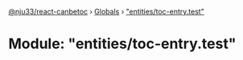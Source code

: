 [@nju33/react-canbetoc](../README.md) › [Globals](../globals.md) › ["entities/toc-entry.test"](_entities_toc_entry_test_.md)

# Module: "entities/toc-entry.test"


